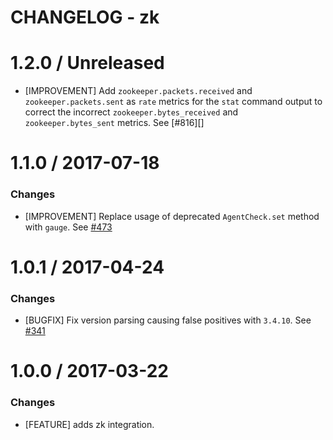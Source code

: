 # CHANGELOG - zk

1.2.0 / Unreleased
==================

* [IMPROVEMENT] Add `zookeeper.packets.received` and `zookeeper.packets.sent` as `rate` metrics
  for the `stat` command output to correct the incorrect `zookeeper.bytes_received` and
  `zookeeper.bytes_sent` metrics. See [#816][]

1.1.0 / 2017-07-18
==================

### Changes

* [IMPROVEMENT] Replace usage of deprecated `AgentCheck.set` method with `gauge`. See [#473][]

1.0.1 / 2017-04-24
==================

### Changes

* [BUGFIX] Fix version parsing causing false positives with `3.4.10`. See [#341][]

1.0.0 / 2017-03-22
==================

### Changes

* [FEATURE] adds zk integration.

<!--- The following link definition list is generated by PimpMyChangelog --->
[#341]: https://github.com/DataDog/integrations-core/issues/341
[#473]: https://github.com/DataDog/integrations-core/issues/473
